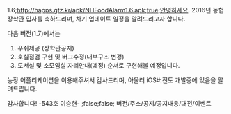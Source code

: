 1.6;http://happs.gtz.kr/apk/NHFoodAlarm1.6.apk;true;안녕하세요. 2016년 농협장학관 입사를 축하드리며,
차기 업데이트 일정을 알려드리고자 합니다. 

다음 버전(1.7)에서는
1. 푸쉬제공 (장학관공지)
2. 호실점검 구현 및 버그수정(내부구조 변경)
3. 도서실 및 소모임실 자리안내(예정)
순서로 구현해볼 예정입니다. 

농장 어플리케이션을 이용해주셔서 감사드리며, 아울러 iOS버전도 개발중에 있음을 알려드립니다.

감사합니다! -543호 이승현- ;false;false;
버전/주소/공지/공지내용/대전/이벤트
